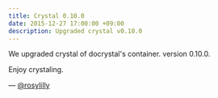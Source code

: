 ```yaml
---
title: Crystal 0.10.0
date: 2015-12-27 17:00:00 +09:00
description: Upgraded crystal v0.10.0
---
```


We upgraded crystal of docrystal's container. version 0.10.0.

Enjoy crystaling.

― [@rosylilly](https://github.com/rosylilly)
